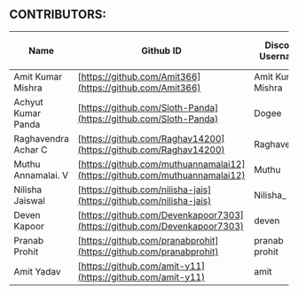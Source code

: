 ## CONTRIBUTORS: 

| Name                | Github ID                                                                  |  Discord Username   |  Good First Issue  |  Easy Issue  |  Medium Issue  |  Hard Issue  |  Total Points  |
| ------------------- | -------------------------------------------------------------------------- | ----------------- | ---------------- | ---------- | ------------ | ---------- | ------ |
| Amit Kumar Mishra   | [https://github.com/Amit366](https://github.com/Amit366)                   | Amit Kumar Mishra |                  | 2          | 1            |            | 400    |
| Achyut Kumar Panda  | [https://github.com/Sloth-Panda](https://github.com/Sloth-Panda)           | Dogee             | 1                | 2          |              | 1          | 750    |
| Raghavendra Achar C | [https://github.com/Raghav14200](https://github.com/Raghav14200)           | Raghavendra       |                  | 1          |              |            | 100    |
| Muthu Annamalai. V  | [https://github.com/muthuannamalai12](https://github.com/muthuannamalai12) | Muthu             | 1                | 1          |              |            | 150    |
| Nilisha Jaiswal     | [https://github.com/nilisha-jais](https://github.com/nilisha-jais)         | Nilisha\_         | 1                |            |              |            | 50     |
| Deven Kapoor        | [https://github.com/Devenkapoor7303](https://github.com/Devenkapoor7303)   | deven             |                  | 1          |              |            | 100    |
| Pranab Prohit       | [https://github.com/pranabprohit](https://github.com/pranabprohit)         | pranab prohit     | 1                | 2          |              |            | 250    |
| Amit Yadav          | [https://github.com/amit-y11](https://github.com/amit-y11)                 | amit              | 1                | 2          |              |            | 250    |